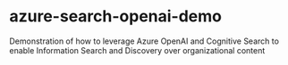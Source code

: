 # azure-search-openai-demo
Demonstration of how to leverage Azure OpenAI and Cognitive Search to enable Information Search and Discovery over organizational content
